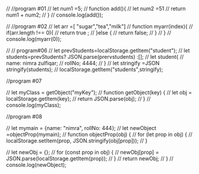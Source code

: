 
// //program #01
// let num1 =5;
// function add(){
//     let num2 =51
//     return num1 + num2;
// }
// console.log(add());

// //program #02
// let arr =[ "sugar","tea","milk"]
// function myarr(index){
// if(arr.length !== 0){
//     return true ;
// }else {
//     return false;
// }
// }
// console.log(myarr(0));


// // program#06
// let prevStudents=localStorage.getItem("student");
// let students=prevStudents? JSON.parse(prervstudents) :[];
// let student{
//     name: nimra zulfiqar;
//     rollNo; 4444;
// }
// let stringify =JSON stringify(students);
// localStorage.getItem("students",stringify);
    
//program #07

// let myClass = getObject("myKey");
// function getObject(key) {
//     let obj = localStorage.getItem(key);
//     return JSON.parse(obj);
//   }
//   console.log(myClass);

//program #08

// let mymain = {name: "nimra", rollNo: 444};
// let newObject =objectProp(mymain);
// function objectProp(obj) {
//     for (let prop in obj) {
//       localStorage.setItem(prop, JSON.stringify(obj[prop]));
//     }
    
//     let newObj = {};
//     for (const prop in obj) {
//       newObj[prop] = JSON.parse(localStorage.getItem(prop));
//     }
//     return newObj;
//   }
//   console.log(newObject);